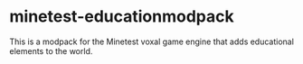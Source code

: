 # minetest-educationmodpack
This is a modpack for the Minetest voxal game engine that adds educational elements to the world.
